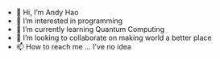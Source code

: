 - 👋 Hi, I’m Andy Hao
- 👀 I’m interested in programming
- 🌱 I’m currently learning Quantum Computing
- 💞️ I’m looking to collaborate on making world a better place
- 📫 How to reach me ... I've no idea

<!---
Orbis-AndyHao/Orbis-AndyHao is a ✨ special ✨ repository because its `README.md` (this file) appears on your GitHub profile.
You can click the Preview link to take a look at your changes.
--->
